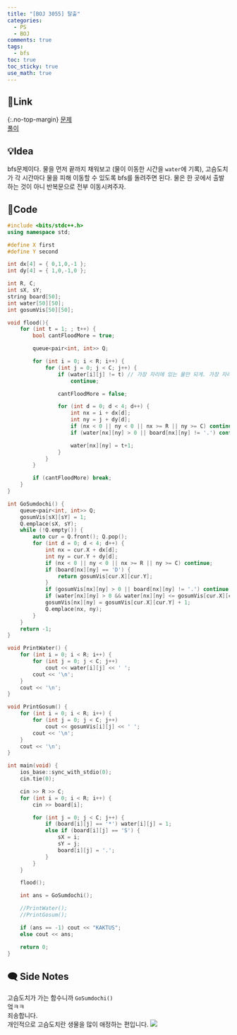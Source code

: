```yaml
---
title: "[BOJ 3055] 탈출"
categories:
  - PS
  - BOJ
comments: true
tags:
  - bfs
toc: true
toc_sticky: true
use_math: true
---
```

## 🔗Link
{:.no-top-margin}
[문제](https://boj.kr/3055)  
[풀이](https://github.com/La-Coruna/PS/blob/main/baekjoon/3055.cpp)  
## 💡Idea
bfs문제이다. 물을 먼저 끝까지 채워보고 (물이 이동한 시간을 `water`에 기록), 고슴도치가 각 시간마다 물을 피해 이동할 수 있도록 bfs를 돌려주면 된다. 물은 한 곳에서 출발하는 것이 아니 반복문으로 전부 이동시켜주자.
## 🔑Code
```c++
#include <bits/stdc++.h>
using namespace std;

#define X first
#define Y second

int dx[4] = { 0,1,0,-1 };
int dy[4] = { 1,0,-1,0 };

int R, C;
int sX, sY;
string board[50];
int water[50][50];
int gosumVis[50][50];

void flood(){
	for (int t = 1; ; t++) {
		bool cantFloodMore = true;

		queue<pair<int, int>> Q;

		for (int i = 0; i < R; i++) {
			for (int j = 0; j < C; j++) {
				if (water[i][j] != t) // 가장 자리에 있는 물만 되게. 가장 자리 물은 t랑 같은 값일 거임.
					continue;

				cantFloodMore = false;

				for (int d = 0; d < 4; d++) {
					int nx = i + dx[d];
					int ny = j + dy[d];
					if (nx < 0 || ny < 0 || nx >= R || ny >= C) continue;
					if (water[nx][ny] > 0 || board[nx][ny] != '.') continue; // 물이 이미 있거나 못가는 길일 때, 패스

					water[nx][ny] = t+1;
				}
			}
		}

		if (cantFloodMore) break;
	}
}

int GoSumdochi() {
	queue<pair<int, int>> Q;
	gosumVis[sX][sY] = 1;
	Q.emplace(sX, sY);
	while (!Q.empty()) {
		auto cur = Q.front(); Q.pop();
		for (int d = 0; d < 4; d++) {
			int nx = cur.X + dx[d];
			int ny = cur.Y + dy[d];
			if (nx < 0 || ny < 0 || nx >= R || ny >= C) continue;
			if (board[nx][ny] == 'D') {
				return gosumVis[cur.X][cur.Y];
			}
			if (gosumVis[nx][ny] > 0 || board[nx][ny] != '.') continue;
			if (water[nx][ny] > 0 && water[nx][ny] <= gosumVis[cur.X][cur.Y] + 1) continue;
			gosumVis[nx][ny] = gosumVis[cur.X][cur.Y] + 1;
			Q.emplace(nx, ny);
		}
	}
	return -1;
}

void PrintWater() {
	for (int i = 0; i < R; i++) {
		for (int j = 0; j < C; j++)
			cout << water[i][j] << ' ';
		cout << '\n';
	}
	cout << '\n';
}

void PrintGosum() {
	for (int i = 0; i < R; i++) {
		for (int j = 0; j < C; j++)
			cout << gosumVis[i][j] << ' ';
		cout << '\n';
	}
	cout << '\n';
}

int main(void) {
	ios_base::sync_with_stdio(0);
	cin.tie(0);

	cin >> R >> C;
	for (int i = 0; i < R; i++) {
		cin >> board[i];

		for (int j = 0; j < C; j++) {
			if (board[i][j] == '*') water[i][j] = 1;
			else if (board[i][j] == 'S') {
				sX = i;
				sY = j;
				board[i][j] = '.';
			}
		}
	}

	flood();

	int ans = GoSumdochi();

	//PrintWater();
	//PrintGosum();

	if (ans == -1) cout << "KAKTUS";
	else cout << ans;

	return 0;
}

```

## 🗨️ Side Notes
고슴도치가 가는 함수니까 `GoSumdochi()`  
엌ㅋㅋ  
죄송합니다.  
개인적으로 고슴도치란 생물을 많이 애정하는 편입니다.
![](../../assets/images/PS/boj/BOJ-3055/GoSumdochi.png)